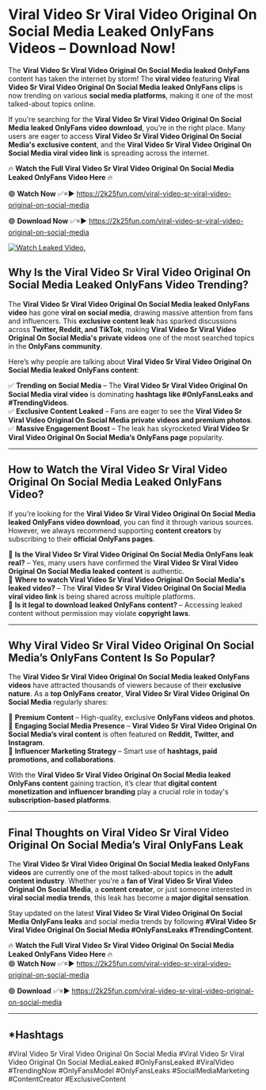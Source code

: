 # Viral Video Sr Viral Video Original On Social Media Leaked OnlyFans Videos – Download Now!

The **Viral Video Sr Viral Video Original On Social Media leaked OnlyFans** content has taken the internet by storm! The **viral video** featuring **Viral Video Sr Viral Video Original On Social Media leaked OnlyFans clips** is now trending on various **social media platforms**, making it one of the most talked-about topics online.  

If you're searching for the **Viral Video Sr Viral Video Original On Social Media leaked OnlyFans video download**, you’re in the right place. Many users are eager to access **Viral Video Sr Viral Video Original On Social Media's exclusive content**, and the **Viral Video Sr Viral Video Original On Social Media viral video link** is spreading across the internet.  

🔥 **Watch the Full Viral Video Sr Viral Video Original On Social Media Leaked OnlyFans Video Here** 🔥  

🟢 **Watch Now** ✅=► https://2k25fun.com/viral-video-sr-viral-video-original-on-social-media

🟢 **Download Now** ✅=► https://2k25fun.com/viral-video-sr-viral-video-original-on-social-media

[![Watch Leaked Video.](https://miro.medium.com/v2/resize:fit:828/format:webp/1*cilzJN44JGOrTw9NJCrNHA.gif "Watch Leaked Video")](https://2k25fun.com/viral-video-sr-viral-video-original-on-social-media)

## **Why Is the Viral Video Sr Viral Video Original On Social Media Leaked OnlyFans Video Trending?**  

The **Viral Video Sr Viral Video Original On Social Media leaked OnlyFans video** has gone **viral on social media**, drawing massive attention from fans and influencers. This **exclusive content leak** has sparked discussions across **Twitter, Reddit, and TikTok**, making **Viral Video Sr Viral Video Original On Social Media's private videos** one of the most searched topics in the **OnlyFans community**.  

Here’s why people are talking about **Viral Video Sr Viral Video Original On Social Media leaked OnlyFans content**:  

✅ **Trending on Social Media** – The **Viral Video Sr Viral Video Original On Social Media viral video** is dominating **hashtags like #OnlyFansLeaks and #TrendingVideos**.  
✅ **Exclusive Content Leaked** – Fans are eager to see the **Viral Video Sr Viral Video Original On Social Media private videos and premium photos**.  
✅ **Massive Engagement Boost** – The leak has skyrocketed **Viral Video Sr Viral Video Original On Social Media’s OnlyFans page** popularity.  

---

## **How to Watch the Viral Video Sr Viral Video Original On Social Media Leaked OnlyFans Video?**  

If you're looking for the **Viral Video Sr Viral Video Original On Social Media leaked OnlyFans video download**, you can find it through various sources. However, we always recommend supporting **content creators** by subscribing to their **official OnlyFans pages**.  

🔹 **Is the Viral Video Sr Viral Video Original On Social Media OnlyFans leak real?** – Yes, many users have confirmed the **Viral Video Sr Viral Video Original On Social Media leaked content** is authentic.  
🔹 **Where to watch Viral Video Sr Viral Video Original On Social Media's leaked video?** – The **Viral Video Sr Viral Video Original On Social Media viral video link** is being shared across multiple platforms.  
🔹 **Is it legal to download leaked OnlyFans content?** – Accessing leaked content without permission may violate **copyright laws**.  

---

## **Why Viral Video Sr Viral Video Original On Social Media’s OnlyFans Content Is So Popular?**  

The **Viral Video Sr Viral Video Original On Social Media leaked OnlyFans videos** have attracted thousands of viewers because of their **exclusive nature**. As a **top OnlyFans creator**, **Viral Video Sr Viral Video Original On Social Media** regularly shares:  

📌 **Premium Content** – High-quality, exclusive **OnlyFans videos and photos**.  
📌 **Engaging Social Media Presence** – **Viral Video Sr Viral Video Original On Social Media’s viral content** is often featured on **Reddit, Twitter, and Instagram**.  
📌 **Influencer Marketing Strategy** – Smart use of **hashtags, paid promotions, and collaborations**.  

With the **Viral Video Sr Viral Video Original On Social Media leaked OnlyFans content** gaining traction, it’s clear that **digital content monetization and influencer branding** play a crucial role in today's **subscription-based platforms**.  

---

## **Final Thoughts on Viral Video Sr Viral Video Original On Social Media’s Viral OnlyFans Leak**  

The **Viral Video Sr Viral Video Original On Social Media leaked OnlyFans videos** are currently one of the most talked-about topics in the **adult content industry**. Whether you're a **fan of Viral Video Sr Viral Video Original On Social Media**, a **content creator**, or just someone interested in **viral social media trends**, this leak has become a **major digital sensation**.  

Stay updated on the latest **Viral Video Sr Viral Video Original On Social Media OnlyFans leaks** and social media trends by following **#Viral Video Sr Viral Video Original On Social Media #OnlyFansLeaks #TrendingContent**.  

🔥 **Watch the Full Viral Video Sr Viral Video Original On Social Media Leaked OnlyFans Video Here** 🔥  
🟢 **Watch Now** ✅=► https://2k25fun.com/viral-video-sr-viral-video-original-on-social-media

🟢 **Download** ✅=► https://2k25fun.com/viral-video-sr-viral-video-original-on-social-media

---

## *Hashtags
#Viral Video Sr Viral Video Original On Social Media #Viral Video Sr Viral Video Original On Social MediaLeaked #OnlyFansLeaked #ViralVideo #TrendingNow #OnlyFansModel #OnlyFansLeaks #SocialMediaMarketing #ContentCreator #ExclusiveContent  